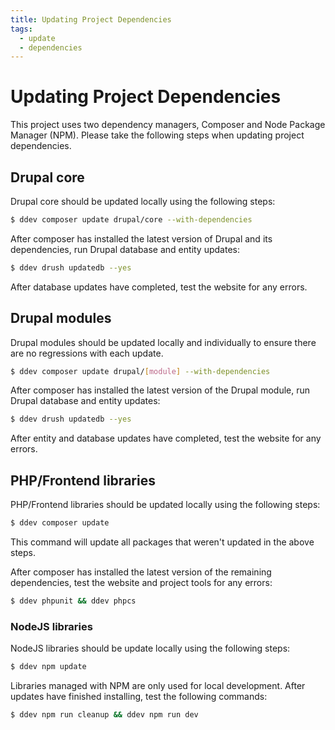 ```yaml
---
title: Updating Project Dependencies
tags:
  - update
  - dependencies
---
```

# Updating Project Dependencies

This project uses two dependency managers, Composer and Node Package Manager
(NPM). Please take the following steps when updating project dependencies.

## Drupal core

Drupal core should be updated locally using the following steps:

```bash
$ ddev composer update drupal/core --with-dependencies
```

After composer has installed the latest version of Drupal and its dependencies,
run Drupal database and entity updates:

```bash
$ ddev drush updatedb --yes
```

After database updates have completed, test the website for any errors.

## Drupal modules

Drupal modules should be updated locally and individually to ensure there are no
regressions with each update.

```bash
$ ddev composer update drupal/[module] --with-dependencies
```

After composer has installed the latest version of the Drupal module, run
Drupal database and entity updates:

```bash
$ ddev drush updatedb --yes
```

After entity and database updates have completed, test the website for any
errors.

## PHP/Frontend libraries

PHP/Frontend libraries should be updated locally using the following steps:

```bash
$ ddev composer update
```

This command will update all packages that weren't updated in the above steps.

After composer has installed the latest version of the remaining dependencies,
test the website and project tools for any errors:

```bash
$ ddev phpunit && ddev phpcs
```

### NodeJS libraries

NodeJS libraries should be update locally using the following steps:

```bash
$ ddev npm update
```

Libraries managed with NPM are only used for local development. After updates
have finished installing, test the following commands:

```bash
$ ddev npm run cleanup && ddev npm run dev
```
